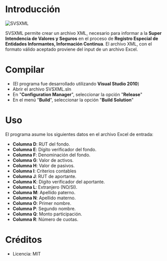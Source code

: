 # Introducción

![SVSXML](https://dl.dropboxusercontent.com/u/32724134/SVSXML.png)

SVSXML permite crear un archivo XML, necesario para informar a la **Super Intendencia de Valores y Seguros** en el proceso de **Registro Especial de Entidades Informantes, Información Continua**.
El archivo XML, con el formato válido aceptado proviene del input de un archivo Excel.

# Compilar

* (El programa fue desarrollado utilizando **Visual Studio 2010**)
* Abrir el archivo SVSXML.sln
* En "**Configuration Manager**", seleccionar la opción "**Release**"
* En el menú "**Build**", seleccionar la opción "**Build Solution**"

# Uso

El programa asume los siguientes datos en el archivo Excel de entrada:

* **Columna D**: RUT del fondo.
* **Columna E**: Dígito verificador del fondo.
* **Columna F**: Denominación del fondo.
* **Columna G**: Valor de activos.
* **Columna H**: Valor de pasivos.
* **Columna I**: Criterios contables
* **Columna J**: RUT de aportante.
* **Columna K**: Dígito verificador del aportante.
* **Columna L**: Extranjero (NO/SI).
* **Columna M**: Apellido paterno.
* **Columna N**: Apellido materno.
* **Columna O**: Primer nombre.
* **Columna P**: Segundo nombre.
* **Columna Q**: Monto participación.
* **Columna R**: Número de cuotas.

# Créditos

* Licencia: MIT